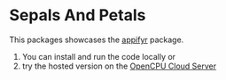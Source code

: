 # Sepals And Petals

This packages showcases the [appifyr](https://github.com/retowyss/appifyr) package.

1. You can install and run the code locally or 
2. try the hosted version on the [OpenCPU Cloud Server](http://retowyss.ocpu.io/sepals-and-petals/www/)
 
